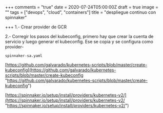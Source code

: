 +++
comments = "true"
date = 2020-07-24T05:00:00Z
draft = true
image = ""
tags = ["devops", "cloud", "containers"]
title = "despliegue continuo con spinnaker"

+++
1\.- Crear provider de GCR

2\.- Corregir los pasos del kubeconfig, primero hay que crear la cuenta de servicio y luego generar el kubeconfig. Ese se copia y se configura como provider-

    spinnaker-sa.yaml

[https://github.com/galvarado/kubernetes-scripts/blob/master/create-kubeconfig](https://github.com/galvarado/kubernetes-scripts/blob/master/create-kubeconfig "https://github.com/galvarado/kubernetes-scripts/blob/master/create-kubeconfig")  
  
[https://spinnaker.io/setup/install/providers/kubernetes-v2/](https://spinnaker.io/setup/install/providers/kubernetes-v2/ "https://spinnaker.io/setup/install/providers/kubernetes-v2/")